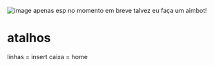 ![image](https://github.com/user07777/gmodCheat/assets/140452913/280629e7-f531-4230-8961-b6b44e3d1d13)
apenas esp no momento
em breve talvez eu faça um aimbot!<br>
# atalhos
linhas = insert
caixa = home
